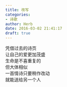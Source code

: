 ```yaml
---  
title: 改写  
categories:  
- 诗歌  
author: Herb  
date: 2016-03-02 21:41:17  
draft: true
---  
```

凭借过去的诗页  
让自己的爱更加茂盛  
生命是不喜重复的  
但大体相似  
一首情诗只要稍作改动  
就能送给另一个人